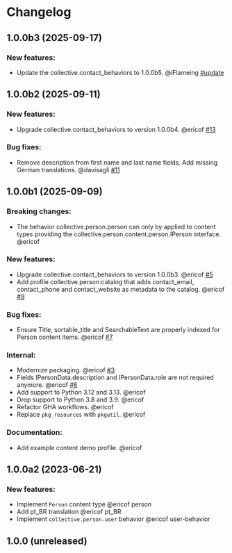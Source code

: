 # Changelog

<!--
   You should *NOT* be adding new change log entries to this file.
   You should create a file in the news directory instead.
   For helpful instructions, please see:
   https://github.com/plone/plone.releaser/blob/master/ADD-A-NEWS-ITEM.rst
-->

<!-- towncrier release notes start -->

## 1.0.0b3 (2025-09-17)


### New features:

- Update the collective.contact_behaviors to 1.0.0b5. @iFlameing [#update](https://github.com/collective/collective.person/issues/update)

## 1.0.0b2 (2025-09-11)


### New features:

- Upgrade collective.contact_behaviors to version 1.0.0b4. @ericof [#13](https://github.com/collective/collective.person/issues/13)


### Bug fixes:

- Remove description from first name and last name fields.
  Add missing German translations. @davisagli [#11](https://github.com/collective/collective.person/issues/11)

## 1.0.0b1 (2025-09-09)


### Breaking changes:

- The behavior collective.person.person can only by applied to content types providing the collective.person.content.person.IPerson interface. @ericof 


### New features:

- Upgrade collective.contact_behaviors to version 1.0.0b3. @ericof [#5](https://github.com/collective/collective.person/issues/5)
- Add profile collective.person:catalog that adds contact_email, contact_phone and contact_website as metadata to the catalog. @ericof [#9](https://github.com/collective/collective.person/issues/9)


### Bug fixes:

- Ensure Title, sortable_title and SearchableText are properly indexed for Person content items. @ericof [#7](https://github.com/collective/collective.person/issues/7)


### Internal:

- Modernize packaging. @ericof [#3](https://github.com/collective/collective.person/issues/3)
- Fields IPersonData.description and IPersonData.role are not required anymore. @ericof [#6](https://github.com/collective/collective.person/issues/6)
- Add support to Python 3.12 and 3.13. @ericof 
- Drop support to Python 3.8 and 3.9. @ericof 
- Refactor GHA workflows. @ericof 
- Replace `pkg_resources` with `pkgutil`. @ericof 


### Documentation:

- Add example content demo profile. @ericof 

## 1.0.0a2 (2023-06-21)


### New features:

- Implement `Person` content type @ericof person
- Add pt_BR translation @ericof pt_BR
- Implement `collective.person.user` behavior @ericof user-behavior


## 1.0.0 (unreleased)
